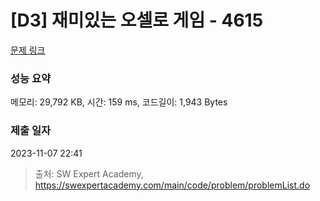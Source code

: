 # [D3] 재미있는 오셀로 게임 - 4615 

[문제 링크](https://swexpertacademy.com/main/code/problem/problemDetail.do?contestProbId=AWQmA4uK8ygDFAXj) 

### 성능 요약

메모리: 29,792 KB, 시간: 159 ms, 코드길이: 1,943 Bytes

### 제출 일자

2023-11-07 22:41



> 출처: SW Expert Academy, https://swexpertacademy.com/main/code/problem/problemList.do